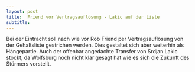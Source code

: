 ```yaml
---
layout: post
title:  Friend vor Vertragsauflösung - Lakic auf der Liste
subtitle:  
---
```


Bei der Eintracht soll nach wie vor Rob Friend per Vertragsauflösung von der Gehaltsliste gestrichen werden. Dies gestaltet sich aber weiterhin als Hängepartie. Auch der offenbar angedachte Transfer von Srdjan Lakic stockt, da Wolfsburg noch nicht klar gesagt hat wie es sich die Zukunft des Stürmers vorstellt.


